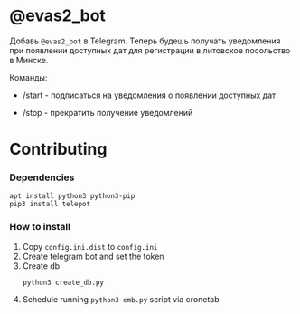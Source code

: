# @evas2_bot

Добавь `@evas2_bot` в Telegram. Теперь будешь получать уведомления при появлении доступных дат 
для регистрации в литовское посольство в Минске.

Команды:
 - /start - подписаться на уведомления о появлении доступных дат
 
 - /stop -  прекратить получение уведомлений
 

# Contributing

### Dependencies

```
apt install python3 python3-pip
pip3 install telepot
```

### How to install

1) Copy `config.ini.dist` to `config.ini`
2) Create telegram bot and set the token
3) Create db
   ```
   python3 create_db.py
   ```
4) Schedule running `python3 emb.py` script via cronetab
